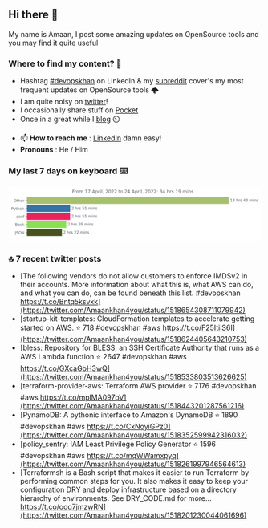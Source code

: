 <!--- [![Hits](https://hits.seeyoufarm.com/api/count/incr/badge.svg?url=https%3A%2F%2Fgithub.com%2Fakhan4u%2Fhit-counter&count_bg=%2379C83D&title_bg=%23555555&icon=&icon_color=%23E7E7E7&title=visits&edge_flat=false)](https://hits.seeyoufarm.com) --->

## Hi there 👋

My name is Amaan, I post some amazing updates on OpenSource tools and you may find it quite useful

### Where to find my content? 🤔

* Hashtag [#devopskhan](https://www.linkedin.com/feed/hashtag/devopskhan/) on LinkedIn & my [subreddit](https://www.reddit.com/r/devopskhan/) cover's my most frequent updates on OpenSource tools 🌩️
* I am quite noisy on [twitter](https://twitter.com/Amaankhan4you)!
* I occasionally share stuff on [Pocket](https://getpocket.com/@ej6g8d1dp2829A16a9Tf5d4T6bAMp3d8791rejDe86yem3bm4e14ex4fT4dluk29)
* Once in a great while I [blog](https://linuxparrot.com/) ⏲️


- 📫 **How to reach me** : [LinkedIn](https://www.linkedin.com/in/amaan-khan-linux-ninja) damn easy!
- **Pronouns** : He / Him

### My last 7 days on keyboard ⌨️

<img src="https://github.com/akhan4u/akhan4u/blob/main/images/stat.svg" alt="Amaan's Wakatime Activity!"/>

### 🔝 7 recent twitter posts
<!-- DEVDOJO:START -->
- [The following vendors do not allow customers to enforce IMDSv2 in their accounts. More information about what this is, what AWS can do, and what you can do, can be found beneath this list. #devopskhan https://t.co/Bntq5ksvxk](https://twitter.com/Amaankhan4you/status/1518654308711079942)
- [startup-kit-templates: CloudFormation templates to accelerate getting started on AWS.
⭐️ 718
#devopskhan #aws
https://t.co/F25ItiiS6I](https://twitter.com/Amaankhan4you/status/1518624405643210753)
- [bless: Repository for BLESS, an SSH Certificate Authority that runs as a AWS Lambda function
⭐️ 2647
#devopskhan #aws
https://t.co/GXcaGbH3wQ](https://twitter.com/Amaankhan4you/status/1518533803513626625)
- [terraform-provider-aws: Terraform AWS provider
⭐️ 7176
#devopskhan #aws
https://t.co/mplMA097bV](https://twitter.com/Amaankhan4you/status/1518443201287561216)
- [PynamoDB: A pythonic interface to Amazon&#39;s DynamoDB
⭐️ 1890
#devopskhan #aws
https://t.co/CxNoyiGPz0](https://twitter.com/Amaankhan4you/status/1518352599942316032)
- [policy_sentry: IAM Least Privilege Policy Generator
⭐️ 1596
#devopskhan #aws
https://t.co/mqWWamxpyq](https://twitter.com/Amaankhan4you/status/1518261997946564613)
- [Terraformsh is a Bash script that makes it easier to run Terraform by performing common steps for you. It also makes it easy to keep your configuration DRY and deploy infrastructure based on a directory hierarchy of environments. See DRY_CODE.md for more… https://t.co/ooq7jmzwRN](https://twitter.com/Amaankhan4you/status/1518201230044061696)
<!-- DEVDOJO:END -->

<!-- ![Amaan's GitHub stats](https://github-readme-stats.vercel.app/api?username=akhan4u&count_private=true&show_icons=true&hide=contribs) -->
